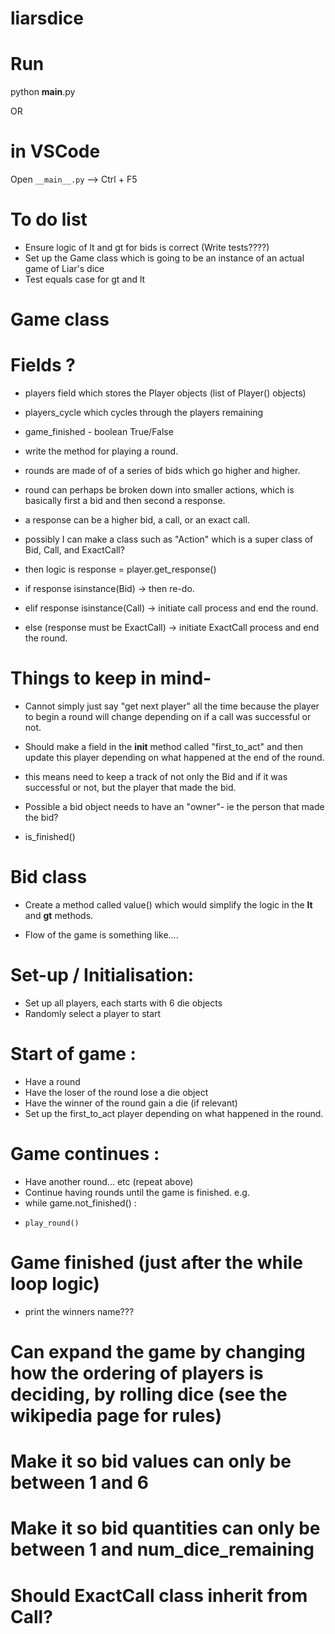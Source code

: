 # liarsdice

# Run

python __main__.py

OR

# in VSCode
Open `__main__.py` --> Ctrl + F5



# To do list

* Ensure logic of lt and gt for bids is correct (Write tests????)
* Set up the Game class which is going to be an instance of an actual game of Liar's dice
* Test equals case for gt and lt

# Game class

# Fields ? 
*  players field which stores the Player objects (list of Player() objects)
*  players_cycle which cycles through the players remaining
*  game_finished - boolean True/False

*  write the method for playing a round.

* rounds are made of of a series of bids which go higher and higher.
* round can perhaps be broken down into smaller actions, which is basically first a bid and then second a response.
* a response can be a higher bid, a call, or an exact call.
* possibly I can make a class such as "Action" which is a super class of Bid, Call, and ExactCall?
* then logic is response = player.get_response()
* if response isinstance(Bid) -> then re-do.
* elif response isinstance(Call) -> initiate call process and end the round.
* else (response must be ExactCall) -> initiate ExactCall process and end the round.

# Things to keep in mind-

* Cannot simply just say "get next player" all the time because the player to begin a round will change depending on if a call was successful or not.
* Should make a field in the __init__ method called "first_to_act" and then update this player depending on what happened at the end of the round.
* this means need to keep a track of not only the Bid and if it was successful or not, but the player that made the bid.
* Possible a bid object needs to have an "owner"- ie the person that made the bid?

* is_finished()


# Bid class

* Create a method called value() which would simplify the logic in the __lt__ and __gt__ methods.


* Flow of the game is something like....

# Set-up / Initialisation:

* Set up all players, each starts with 6 die objects
* Randomly select a player to start

# Start of game :
* Have a round
* Have the loser of the round lose a die object
* Have the winner of the round gain a die (if relevant)
* Set up the first_to_act player depending on what happened in the round.


# Game continues : 
* Have another round... etc (repeat above)
* Continue having rounds until the game is finished. e.g.
* while game.not_finished() :
*     play_round()

# Game finished (just after the while loop logic)
* print the winners name???



# Can expand the game by changing how the ordering of players is deciding, by rolling dice (see the wikipedia page for rules)

# Make it so bid values can only be between 1 and 6
# Make it so bid quantities can only be between 1 and num_dice_remaining

# Should ExactCall class inherit from Call?
